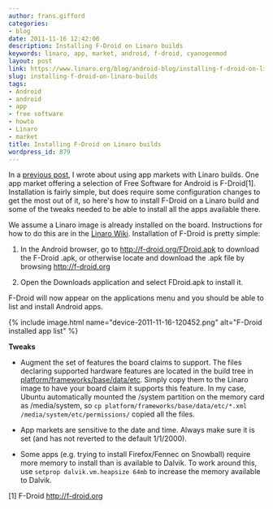 ```yaml
---
author: frans.gifford
categories:
- blog
date: 2011-11-16 12:42:00
description: Installing F-Droid on Linaro builds
keywords: linaro, app, market, android, f-droid, cyanogenmod
layout: post
link: https://www.linaro.org/blog/android-blog/installing-f-droid-on-linaro-builds/
slug: installing-f-droid-on-linaro-builds
tags:
- Android
- android
- app
- free software
- howto
- Linaro
- market
title: Installing F-Droid on Linaro builds
wordpress_id: 879
---
```


In a [previous post](http://www.linaro.org/linaro-blog/2011/10/26/using-markets-with-linaro-android-builds/), I wrote about using app markets with Linaro builds. One app market offering a selection of Free Software for Android is F-Droid[1]. Installation is fairly simple, but does require some configuration changes to get the most out of it, so here's how to install F-Droid on a Linaro build and some of the tweaks needed to be able to install all the apps available there.

We assume a Linaro image is already installed on the board. Instructions for how to do this are in the [Linaro Wiki](https://wiki.linaro.org/Platform/Android/ImageInstallation). Installation of F-Droid is pretty simple:


  1. In the Android browser, go to http://f-droid.org/FDroid.apk to download the F-Droid .apk, or otherwise locate and download the .apk file by browsing http://f-droid.org


  2. Open the Downloads application and select FDroid.apk to install it.

F-Droid will now appear on the applications menu and you should be able to list and install Android apps.

{% include image.html name="device-2011-11-16-120452.png" alt="F-Droid installed app list" %}


**Tweaks**

  * Augment the set of features the board claims to support. The files declaring supported hardware features are located in the build tree in [platform/frameworks/base/data/etc](http://android.git.linaro.org/gitweb?p=platform/frameworks/base.git;a=tree;f=data/etc;hb=HEAD). Simply copy them to the Linaro image to have your board claim it supports this feature. In my case, Ubuntu automatically mounted the /system partition on the memory card as /media/system, so `cp platform/frameworks/base/data/etc/*.xml /media/system/etc/permissions/` copied all the files.

  * App markets are sensitive to the date and time. Always make sure it is set (and has not reverted to the default 1/1/2000).

  * Some apps (e.g. trying to install Firefox/Fennec on Snowball) require more memory to install than is available to Dalvik. To work around this, use `setprop dalvik.vm.heapsize 64mb` to increase the memory available to Dalvik.


[1] F-Droid http://f-droid.org